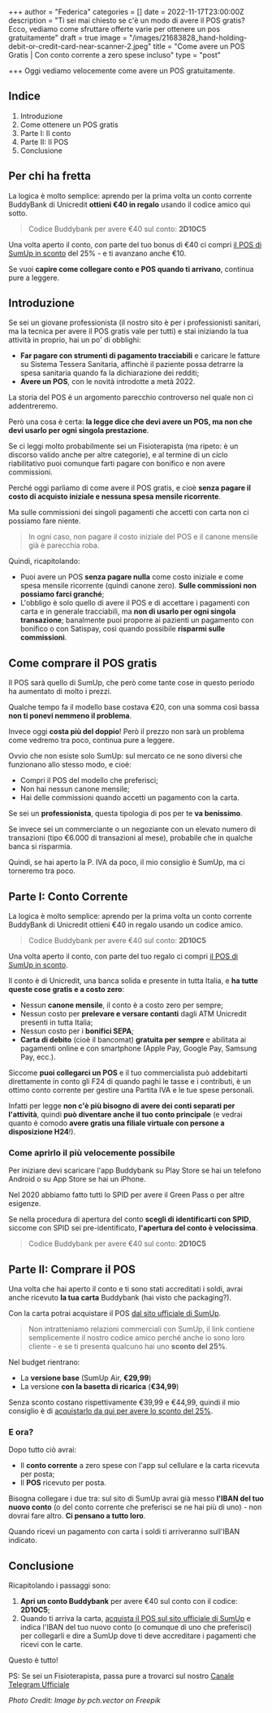 +++
author = "Federica"
categories = []
date = 2022-11-17T23:00:00Z
description = "Ti sei mai chiesto se c'è un modo di avere il POS gratis? Ecco, vediamo come sfruttare offerte varie per ottenere un pos gratuitamente"
draft = true
image = "/images/21683828_hand-holding-debit-or-credit-card-near-scanner-2.jpeg"
title = "Come avere un POS Gratis | Con conto corrente a zero spese incluso"
type = "post"

+++
Oggi vediamo velocemente come avere un POS gratuitamente.

## Indice

1. Introduzione
2. Come ottenere un POS gratis
3. Parte I: Il conto
4. Parte II: Il POS
5. Conclusione

## Per chi ha fretta

La logica è molto semplice: aprendo per la prima volta un conto corrente BuddyBank di Unicredit **ottieni €40 in regalo** usando il codice amico qui sotto.

> Codice Buddybank per avere €40 sul conto: **2D10C5**

Una volta aperto il conto, con parte del tuo bonus di €40 ci compri [il POS di SumUp in sconto](http://r.sumup.com/referrals/rprsw "POS SumUp in sconto") del 25% - e ti avanzano anche €10. 

Se vuoi **capire come collegare conto e POS quando ti arrivano**, continua pure a leggere.

## Introduzione

Se sei un giovane professionista (il nostro sito è per i professionisti sanitari, ma la tecnica per avere il POS gratis vale per tutti) e stai iniziando la tua attività in proprio, hai un po' di obblighi:

* **Far pagare con strumenti di pagamento tracciabili** e caricare le fatture su Sistema Tessera Sanitaria, affinchè il paziente possa detrarre la spesa sanitaria quando fa la dichiarazione dei redditi;
* **Avere un POS**, con le novità introdotte a metà 2022.

La storia del POS è un argomento parecchio controverso nel quale non ci addentreremo.

Però una cosa è certa: **la legge dice che devi avere un POS, ma non che devi usarlo per ogni singola prestazione**.

Se ci leggi molto probabilmente sei un Fisioterapista (ma ripeto: è un discorso valido anche per altre categorie), e al termine di un ciclo riabilitativo puoi comunque farti pagare con bonifico e non avere commissioni.

Perché oggi parliamo di come avere il POS gratis, e cioè **senza pagare il costo di acquisto iniziale e nessuna spesa mensile ricorrente**. 

Ma sulle commissioni dei singoli pagamenti che accetti con carta non ci possiamo fare niente.

> In ogni caso, non pagare il costo iniziale del POS e il canone mensile già è parecchia roba.

Quindi, ricapitolando:

* Puoi avere un POS **senza pagare nulla** come costo iniziale e come spesa mensile ricorrente (quindi canone zero). **Sulle commissioni non possiamo farci granché**;
* L'obbligo è solo quello di avere il POS e di accettare i pagamenti con carta e in generale tracciabili, ma **non di usarlo per ogni singola transazione**; banalmente puoi proporre ai pazienti un pagamento con bonifico o con Satispay, così quando possibile **risparmi sulle commissioni**.

## Come comprare il POS gratis

Il POS sarà quello di SumUp, che però come tante cose in questo periodo ha aumentato di molto i prezzi.

Qualche tempo fa il modello base costava €20, con una somma così bassa **non ti ponevi nemmeno il problema**.

Invece oggi **costa più del doppio**! Però il prezzo non sarà un problema come vedremo tra poco, continua pure a leggere.

Ovvio che non esiste solo SumUp: sul mercato ce ne sono diversi che funzionano allo stesso modo, e cioè:

* Compri il POS del modello che preferisci;
* Non hai nessun canone mensile;
* Hai delle commissioni quando accetti un pagamento con la carta.

Se sei un **professionista**, questa tipologia di pos per te **va benissimo**.

Se invece sei un commerciante o un negoziante con un elevato numero di transazioni (tipo €6.000 di transazioni al mese), probabile che in qualche banca si risparmia.

Quindi, se hai aperto la P. IVA da poco, il mio consiglio è SumUp, ma ci torneremo tra poco.

## Parte I: Conto Corrente

La logica è molto semplice: aprendo per la prima volta un conto corrente BuddyBank di Unicredit ottieni €40 in regalo usando un codice amico.

> Codice Buddybank per avere €40 sul conto: **2D10C5**

Una volta aperto il conto, con parte del tuo regalo ci compri [il POS di SumUp in sconto](http://r.sumup.com/referrals/rprsw "POS SumUp in sconto").

Il conto è di Unicredit, una banca solida e presente in tutta Italia, e **ha tutte queste cose gratis e a costo zero**:

* Nessun **canone mensile**, il conto è a costo zero per sempre;
* Nessun costo per **prelevare e versare contanti** dagli ATM Unicredit presenti in tutta Italia;
* Nessun costo per i **bonifici SEPA**;
* **Carta di debito** (cioè il bancomat) **gratuita per sempre** e abilitata ai pagamenti online e con smartphone (Apple Pay, Google Pay, Samsung Pay, ecc.).

Siccome **puoi collegarci un POS** e il tuo commercialista può addebitarti direttamente in conto gli F24 di quando paghi le tasse e i contributi, è un ottimo conto corrente per gestire una Partita IVA e le tue spese personali.

Infatti per legge **non c'è più bisogno di avere dei conti separati per l'attività**, quindi **può diventare anche il tuo conto principale** (e vedrai quanto è comodo **avere gratis una filiale virtuale con persone a disposizione H24**!).

### Come aprirlo il più velocemente possibile

Per iniziare devi scaricare l'app Buddybank su Play Store se hai un telefono Android o su App Store se hai un iPhone.

Nel 2020 abbiamo fatto tutti lo SPID per avere il Green Pass o per altre esigenze.

Se nella procedura di apertura del conto **scegli di identificarti con SPID**, siccome con SPID sei pre-identificato, **l'apertura del conto è velocissima**.

> Codice Buddybank per avere €40 sul conto: **2D10C5**

## Parte II: Comprare il POS

Una volta che hai aperto il conto e ti sono stati accreditati i soldi, avrai anche ricevuto **la tua carta** Buddybank (hai visto che packaging?).

Con la carta potrai acquistare il POS [dal sito ufficiale di SumUp](http://r.sumup.com/referrals/rprsw "SumUp Gratis").

> Non intratteniamo relazioni commerciali con SumUp, il link contiene semplicemente il nostro codice amico perché anche io sono loro cliente - e se ti presenta qualcuno hai uno **sconto del 25%**.

Nel budget rientrano:

* La **versione base** (SumUp Air, **€29,99**) 
* La versione **con la basetta di ricarica** (**€34,99**) 

Senza sconto costano rispettivamente €39,99 e €44,99, quindi il mio consiglio è di [acquistarlo da qui per avere lo sconto del 25%](http://r.sumup.com/referrals/rprsw "SumUp Sconto 25%").

### E ora?

Dopo tutto ciò avrai:

* Il **conto corrente** a zero spese con l'app sul cellulare e la carta ricevuta per posta;
* Il **POS** ricevuto per posta.

Bisogna collegare i due tra: sul sito di SumUp avrai già messo **l'IBAN del tuo nuovo conto** (o del conto corrente che preferisci se ne hai più di uno) - non dovrai fare altro. **Ci pensano a tutto loro**.

Quando ricevi un pagamento con carta i soldi ti arriveranno sull'IBAN indicato.

## Conclusione

Ricapitolando i passaggi sono:

1. **Apri un conto Buddybank** per avere €40 sul conto con il codice: **2D10C5**;
2. Quando ti arriva la carta, [acquista il POS sul sito ufficiale di SumUp](http://r.sumup.com/referrals/rprsw "SumUp Gratis") e indica l'IBAN del tuo nuovo conto (o comunque di uno che preferisci) per collegarli e dire a SumUp dove ti deve accreditare i pagamenti che ricevi con le carte.

Questo è tutto! 

PS: Se sei un Fisioterapista, passa pure a trovarci sul nostro [Canale Telegram Ufficiale](https://t.me/fisioterapisti_official "Fisioterapisti Official")

_Photo Credit: Image by pch.vector on Freepik_